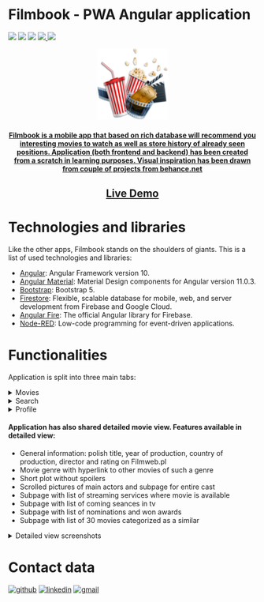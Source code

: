 # Filmbook - PWA Angular application
<img src="https://img.shields.io/badge/Angular-DD0031?style=for-the-badge&logo=angular&logoColor=white" /> <img src="https://img.shields.io/badge/TypeScript-007ACC?style=for-the-badge&logo=typescript&logoColor=white" /> <img src="https://img.shields.io/badge/HTML5-E34F26?style=for-the-badge&logo=html5&logoColor=white" /> <a href="https://firebase.google.com/" target="_blank"> <img src="https://img.shields.io/badge/CSS3-1572B6?style=for-the-badge&logo=css3&logoColor=white" /> <img src="https://img.shields.io/badge/Bootstrap-563D7C?style=for-the-badge&logo=bootstrap&logoColor=white" />

<p align="center">
  <img src="https://github.com/danielwisniewski/Filmbook_PWA_app/blob/master/src/assets/icons/new_icon-144x144.png" alt="Filmbook"/>
</p>
<h4 align="center">Filmbook is a mobile app that based on rich database will recommend you interesting movies to watch as well as store history of already seen positions. Application (both frontend and backend) has been created from a scratch in learning purposes. Visual inspiration has been drawn from couple of projects from behance.net</h4>
<h2 align="center"><a href="https://movieapp-36b81.web.app/" >Live Demo</a></h2>

# Technologies and libraries
Like the other apps, Filmbook stands on the shoulders of giants. This is a list of used technologies and libraries:  
- [Angular](https://angular.io/): Angular Framework version 10.
- [Angular Material](https://material.angular.io/): Material Design components for Angular version 11.0.3.
- [Bootstrap](https://getbootstrap.com/): Bootstrap 5.
- [Firestore](https://firebase.google.com/docs/firestore): Flexible, scalable database for mobile, web, and server development from Firebase and Google Cloud.
- [Angular Fire](https://www.npmjs.com/package/@angular/fire): The official Angular library for Firebase.
- [Node-RED](https://nodered.org/): Low-code programming for event-driven applications.

# Functionalities
Application is split into three main tabs:
<details> 
  <summary>Movies</summary>
  
  ##### In the movies tab we can find lists of:
  + Reccomened films and tv series
  + Top rated films and tv series
  + Top rated movies available in tv today
  + Movies in tv available beetween 19 and 21
  
  <img src="https://github.com/danielwisniewski/Filmbook_PWA_app/blob/main/screenshots/movieapp-36b81.web.app_movies_recommended(Nexus%205X).png" height="732" width="392">
  <img src="https://github.com/danielwisniewski/Filmbook_PWA_app/blob/main/screenshots/movieapp-36b81.web.app_movies_recommended(Nexus%205X)%20(1).png" height="732" width="392">
  <img src="https://github.com/danielwisniewski/Filmbook_PWA_app/blob/main/screenshots/movieapp-36b81.web.app_movies_recommended(Nexus%205X)%20(3).png" height="732" width="392">
  <img src="https://github.com/danielwisniewski/Filmbook_PWA_app/blob/main/screenshots/movieapp-36b81.web.app_movies_recommended(Nexus%205X)%20(5).png" height="732" width="392">
  <img src="https://github.com/danielwisniewski/Filmbook_PWA_app/blob/main/screenshots/movieapp-36b81.web.app_movies_recommended(Nexus%205X)%20(6).png" height="732" width="392">
</details>

<details>
  <summary>Search</summary>
  
  #### In the search tab you can find movie by title.
  + List of movies aligned with search criteria
  + History of last 5 search results
  
  <img src="https://github.com/danielwisniewski/Filmbook_PWA_app/blob/main/screenshots/movieapp-36b81.web.app_movies_recommended(Nexus%205X)%20(7).png" height="732" width="392">
  <img src="https://github.com/danielwisniewski/Filmbook_PWA_app/blob/main/screenshots/movieapp-36b81.web.app_movies_recommended(Nexus%205X)%20(8).png" height="732" width="392">
  <img src="https://github.com/danielwisniewski/Filmbook_PWA_app/blob/main/screenshots/movieapp-36b81.web.app_movies_recommended(Nexus%205X)%20(9).png" height="732" width="392">
</details>

<details>
  <summary>Profile</summary>
  
  #### In the profile tab you can find lists of movies that have been marked as seen or added to watchlist
  + List of movies added to watchlist sorted by added date
  + List of seen movies with possibility to sort by your rate or by time when watched
  + Input field to filter movies by part of title
  
  <img src="https://github.com/danielwisniewski/Filmbook_PWA_app/blob/main/screenshots/movieapp-36b81.web.app_movies_recommended(Nexus%205X)%20(10).png" height="732" width="392">
  <img src="https://github.com/danielwisniewski/Filmbook_PWA_app/blob/main/screenshots/movieapp-36b81.web.app_movies_recommended(Nexus%205X)%20(11).png" height="732" width="392">
</details>

#### Application has also shared detailed movie view. Features available in detailed view:
+ General information: polish title, year of production, country of production, director and rating on Filmweb.pl
+ Movie genre with hyperlink to other movies of such a genre
+ Short plot without spoilers
+ Scrolled pictures of main actors and subpage for entire cast
+ Subpage with list of streaming services where movie is available
+ Subpage with list of coming seances in tv
+ Subpage with list of nominations and won awards
+ Subpage with list of 30 movies categorized as a similar

<details>
  <summary>Detailed view screenshots</summary>
  
  <img src="https://github.com/danielwisniewski/Filmbook_PWA_app/blob/main/screenshots/movieapp-36b81.web.app_detailView_film_300-2006-163597(Nexus%205X).png" height="732" width="392">
  <img src="https://github.com/danielwisniewski/Filmbook_PWA_app/blob/main/screenshots/movieapp-36b81.web.app_detailView_film_300-2006-163597(Nexus%205X)%20(1).png" height="732" width="392">
  <img src="https://github.com/danielwisniewski/Filmbook_PWA_app/blob/main/screenshots/movieapp-36b81.web.app_detailView_film_300-2006-163597(Nexus%205X)%20(2).png" height="732" width="392">
  <img src="https://github.com/danielwisniewski/Filmbook_PWA_app/blob/main/screenshots/movieapp-36b81.web.app_detailView_film_300-2006-163597(Nexus%205X)%20(3).png" height="732" width="392">
  <img src="https://github.com/danielwisniewski/Filmbook_PWA_app/blob/main/screenshots/movieapp-36b81.web.app_detailView_film_300-2006-163597(Nexus%205X)%20(4).png" height="732" width="392">
  <img src="https://github.com/danielwisniewski/Filmbook_PWA_app/blob/main/screenshots/movieapp-36b81.web.app_detailView_film_300-2006-163597(Nexus%205X)%20(5).png" height="732" width="392">
  <img src="https://github.com/danielwisniewski/Filmbook_PWA_app/blob/main/screenshots/movieapp-36b81.web.app_detailView_film_300-2006-163597(Nexus%205X)%20(6).png" height="732" width="392">
  <img src="https://github.com/danielwisniewski/Filmbook_PWA_app/blob/main/screenshots/movieapp-36b81.web.app_detailView_film_300-2006-163597(Nexus%205X)%20(7).png" height="732" width="392">
</details>

# Contact data
[<img src='https://cdn.jsdelivr.net/npm/simple-icons@3.0.1/icons/github.svg' alt='github' height='40'>](https://github.com/danielwisniewski)  [<img src='https://cdn.jsdelivr.net/npm/simple-icons@3.0.1/icons/linkedin.svg' alt='linkedin' height='40'>](https://www.linkedin.com/in/daniel-wiśniewski-16831b131/) [<img src='https://cdn.jsdelivr.net/npm/simple-icons@3.0.1/icons/gmail.svg' alt='gmail' height='40'>](mailto:daniel.wisniewski3@gmail.com)  
